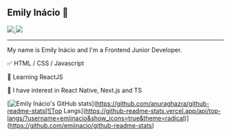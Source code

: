 ## Emily Inácio 👋
<a href="https://www.linkedin.com/in/emiinacio" alt="LinkedIn" target="_blank">
  <img src="https://img.shields.io/badge/LinkedIn-0077B5?style=for-the-badge&logo=linkedin&logoColor=white=https://www.linkedin.com/in/emiinacio">
</a>
<a href="https://www.instagram.com/emiinacio" alt="Instagram" target="_blank">
  <img src="https://img.shields.io/badge/-Instagram-DF0174?style=for-the-badge&labelColor=DF0174&logo=instagram&logoColor=white&link=https://www.instagram.com/emiinacio">
</a>
<hr>

My name is Emily Inácio and I'm a Frontend Junior Developer.
</br>

<p>✅ HTML / CSS / Javascript

<p>📕 Learning ReactJS

<p>📖 I have interest in React Native, Next.js and TS
 <br>
  
 [![Emily Inácio's GitHub stats](https://github-readme-stats.vercel.app/api?username=emiinacio&show_icons=true&theme=radical)](https://github.com/anuraghazra/github-readme-stats[![Top Langs](https://github-readme-stats.vercel.app/api/top-langs/?username=emiinacio&show_icons=true&theme=radical)](https://github.com/emiinacio/github-readme-stats)
